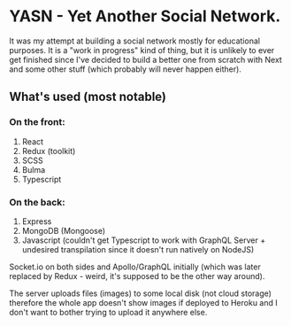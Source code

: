 # YASN - Yet Another Social Network.

It was my attempt at building a social network mostly for educational purposes. It is a "work in progress" kind of thing, but it is unlikely to ever get finished since I've decided to build a better one from scratch with Next and some other stuff (which probably will never happen either).

## What's used (most notable)
### On the front:
1. React
2. Redux (toolkit)
3. SCSS
4. Bulma
4. Typescript

### On the back:
1. Express
2. MongoDB (Mongoose)
3. Javascript (couldn't get Typescript to work with GraphQL Server + undesired transpilation since it doesn't run natively on NodeJS)

Socket.io on both sides and Apollo/GraphQL initially (which was later replaced by Redux - weird, it's supposed to be the other way around).

The server uploads files (images) to some local disk (not cloud storage) therefore the whole app doesn't show images if deployed to Heroku and I don't want to bother trying to upload it anywhere else.
